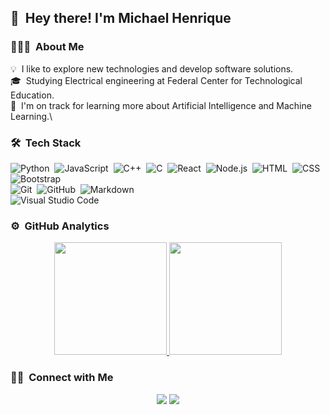 <!--
**bohruz/bohruz** is a ✨ _special_ ✨ repository because its `README.md` (this file) appears on your GitHub profile.

Here are some ideas to get you started:

- 🔭 I’m currently working on ...
- 🌱 I’m currently learning ...
- 👯 I’m looking to collaborate on ...
- 🤔 I’m looking for help with ...
- 💬 Ask me about ...
- 📫 How to reach me: ...
- 😄 Pronouns: ...
- ⚡ Fun fact: ...
-->

## 👋 &nbsp;Hey there! I'm Michael Henrique

### 👨🏻‍💻 &nbsp;About Me

💡 &nbsp;I like to explore new technologies and develop software solutions.\
🎓 &nbsp;Studying Electrical engineering at Federal Center for Technological Education.\
🌱 &nbsp;I'm on track for learning more about Artificial Intelligence and Machine Learning.\

### 🛠 &nbsp;Tech Stack

![Python](https://img.shields.io/badge/-Python-333333?style=flat&logo=python)&nbsp;
![JavaScript](https://img.shields.io/badge/-JavaScript-333333?style=flat&logo=javascript)&nbsp;
![C++](https://img.shields.io/badge/-C++-333333?style=flat&logo=C%2B%2B&logoColor=00599C)&nbsp;
![C](https://img.shields.io/badge/-C-333333?style=flat&logo=C&logoColor=A8B9CC)&nbsp;
![React](https://img.shields.io/badge/-React-333333?style=flat&logo=react)&nbsp;
![Node.js](https://img.shields.io/badge/-Node.js-333333?style=flat&logo=node.js)&nbsp;
![HTML](https://img.shields.io/badge/-HTML-333333?style=flat&logo=HTML5)&nbsp;
![CSS](https://img.shields.io/badge/-CSS-333333?style=flat&logo=CSS3&logoColor=1572B6)&nbsp;
![Bootstrap](https://img.shields.io/badge/-Bootstrap-333333?style=flat&logo=bootstrap&logoColor=563D7C)\
![Git](https://img.shields.io/badge/-Git-333333?style=flat&logo=git)&nbsp;
![GitHub](https://img.shields.io/badge/-GitHub-333333?style=flat&logo=github)&nbsp;
![Markdown](https://img.shields.io/badge/-Markdown-333333?style=flat&logo=markdown)\
![Visual Studio Code](https://img.shields.io/badge/-Visual%20Studio%20Code-333333?style=flat&logo=visual-studio-code&logoColor=007ACC)&nbsp;

### ⚙️ &nbsp;GitHub Analytics

<p align="center">
<a href="https://github.com/bohruz">
  <img height="180em" src="https://github-readme-stats-eight-theta.vercel.app/api?username=bohruz&show_icons=true&theme=react&include_all_commits=true&count_private=true "/>
  <img height="180em" src="https://github-readme-stats-eight-theta.vercel.app/api/top-langs/?username=bohruz&layout=compact&langs_count=8&hide=java,r&theme=react "/>
</a>
</p>

### 🤝🏻 &nbsp;Connect with Me

<p align="center">
<a href="https://www.linkedin.com/in/michaelhenrique/"><img src="https://img.shields.io/badge/-Michael%20Henrique%20Singh-0077B5?style=flat-square&logo=Linkedin&logoColor=white"/></a>
<a href="mailto:oliveirasantos.mh@gmail.com"><img src="https://img.shields.io/badge/-oliveirasantos.mh@gmail.com-D14836?style=flat-square&logo=Gmail&logoColor=white"/></a>
</p>
